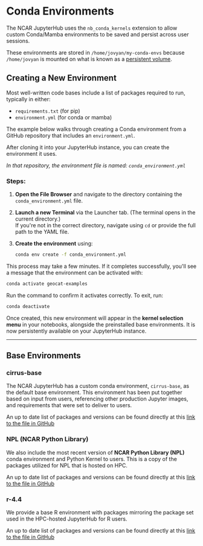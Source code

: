 # Conda Environments

The NCAR JupyterHub uses the `nb_conda_kernels` extension to allow custom Conda/Mamba environments to be saved and persist across user sessions. 

These environments are stored in `/home/jovyan/my-conda-envs` because `/home/jovyan` is mounted on what is known as a [persistent volume](https://kubernetes.io/docs/concepts/storage/persistent-volumes/).

## Creating a New Environment

Most well-written code bases include a list of packages required to run, typically in either:

- `requirements.txt` (for pip)
- `environment.yml` (for conda or mamba) 

The example below walks through creating a Conda environment from a GitHub repository that includes an `environment.yml`.

After cloning it into your JupyterHub instance, you can create the environment it uses.

  
*In that repository, the environment file is named: `conda_environment.yml`*

### Steps:

1. **Open the File Browser** and navigate to the directory containing the `conda_environment.yml` file.

2. **Launch a new Terminal** via the Launcher tab. (The terminal opens in the current directory.)  
   If you're not in the correct directory, navigate using `cd` or provide the full path to the YAML file.

3. **Create the environment** using:
   ```bash
   conda env create -f conda_environment.yml
   ```

This process may take a few minutes. If it completes successfully, you'll see a message that the environment can be activated with:

```bash
conda activate geocat-examples
```

Run the command to confirm it activates correctly. To exit, run:

```bash
conda deactivate
```

Once created, this new environment will appear in the **kernel selection menu** in your notebooks, alongside the preinstalled base environments. It is now persistently available on your JupyterHub instance.

---

## Base Environments

### cirrus-base

The NCAR JupyterHub has a custom conda environment, `cirrus-base`, as the default base environment. This environment has been put together based on input from users, referencing other production Jupyter images, and requirements that were set to deliver to users.

An up to date list of packages and versions can be found directly at this [link to the file in GitHub](https://github.com/NCAR/cirrus-jhub-images/blob/main/images/base-notebook/packages/cirrus-base.yml)

### NPL (NCAR Python Library)

We also include the most recent version of **NCAR Python Library (NPL)** conda environment and Python Kernel to users. This is a copy of the packages utilized for NPL that is hosted on HPC.

An up to date list of packages and versions can be found directly at this [link to the file in GitHub](https://github.com/NCAR/cirrus-jhub-images/blob/main/images/base-notebook/packages/npl-2025a.yml)

### r-4.4

We provide a base R environment with packages mirroring the package set used in the HPC-hosted JupyterHub for R users.

An up to date list of packages and versions can be found directly at this [link to the file in GitHub](https://github.com/NCAR/cirrus-jhub-images/blob/main/images/base-notebook/packages/r-4.4.yml)